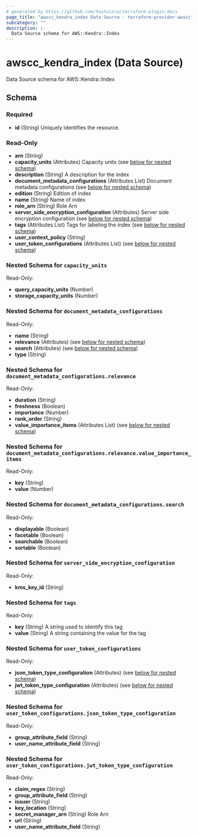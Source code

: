 ```yaml
---
# generated by https://github.com/hashicorp/terraform-plugin-docs
page_title: "awscc_kendra_index Data Source - terraform-provider-awscc"
subcategory: ""
description: |-
  Data Source schema for AWS::Kendra::Index
---
```


# awscc_kendra_index (Data Source)

Data Source schema for AWS::Kendra::Index



<!-- schema generated by tfplugindocs -->
## Schema

### Required

- **id** (String) Uniquely identifies the resource.

### Read-Only

- **arn** (String)
- **capacity_units** (Attributes) Capacity units (see [below for nested schema](#nestedatt--capacity_units))
- **description** (String) A description for the index
- **document_metadata_configurations** (Attributes List) Document metadata configurations (see [below for nested schema](#nestedatt--document_metadata_configurations))
- **edition** (String) Edition of index
- **name** (String) Name of index
- **role_arn** (String) Role Arn
- **server_side_encryption_configuration** (Attributes) Server side encryption configuration (see [below for nested schema](#nestedatt--server_side_encryption_configuration))
- **tags** (Attributes List) Tags for labeling the index (see [below for nested schema](#nestedatt--tags))
- **user_context_policy** (String)
- **user_token_configurations** (Attributes List) (see [below for nested schema](#nestedatt--user_token_configurations))

<a id="nestedatt--capacity_units"></a>
### Nested Schema for `capacity_units`

Read-Only:

- **query_capacity_units** (Number)
- **storage_capacity_units** (Number)


<a id="nestedatt--document_metadata_configurations"></a>
### Nested Schema for `document_metadata_configurations`

Read-Only:

- **name** (String)
- **relevance** (Attributes) (see [below for nested schema](#nestedatt--document_metadata_configurations--relevance))
- **search** (Attributes) (see [below for nested schema](#nestedatt--document_metadata_configurations--search))
- **type** (String)

<a id="nestedatt--document_metadata_configurations--relevance"></a>
### Nested Schema for `document_metadata_configurations.relevance`

Read-Only:

- **duration** (String)
- **freshness** (Boolean)
- **importance** (Number)
- **rank_order** (String)
- **value_importance_items** (Attributes List) (see [below for nested schema](#nestedatt--document_metadata_configurations--relevance--value_importance_items))

<a id="nestedatt--document_metadata_configurations--relevance--value_importance_items"></a>
### Nested Schema for `document_metadata_configurations.relevance.value_importance_items`

Read-Only:

- **key** (String)
- **value** (Number)



<a id="nestedatt--document_metadata_configurations--search"></a>
### Nested Schema for `document_metadata_configurations.search`

Read-Only:

- **displayable** (Boolean)
- **facetable** (Boolean)
- **searchable** (Boolean)
- **sortable** (Boolean)



<a id="nestedatt--server_side_encryption_configuration"></a>
### Nested Schema for `server_side_encryption_configuration`

Read-Only:

- **kms_key_id** (String)


<a id="nestedatt--tags"></a>
### Nested Schema for `tags`

Read-Only:

- **key** (String) A string used to identify this tag
- **value** (String) A string containing the value for the tag


<a id="nestedatt--user_token_configurations"></a>
### Nested Schema for `user_token_configurations`

Read-Only:

- **json_token_type_configuration** (Attributes) (see [below for nested schema](#nestedatt--user_token_configurations--json_token_type_configuration))
- **jwt_token_type_configuration** (Attributes) (see [below for nested schema](#nestedatt--user_token_configurations--jwt_token_type_configuration))

<a id="nestedatt--user_token_configurations--json_token_type_configuration"></a>
### Nested Schema for `user_token_configurations.json_token_type_configuration`

Read-Only:

- **group_attribute_field** (String)
- **user_name_attribute_field** (String)


<a id="nestedatt--user_token_configurations--jwt_token_type_configuration"></a>
### Nested Schema for `user_token_configurations.jwt_token_type_configuration`

Read-Only:

- **claim_regex** (String)
- **group_attribute_field** (String)
- **issuer** (String)
- **key_location** (String)
- **secret_manager_arn** (String) Role Arn
- **url** (String)
- **user_name_attribute_field** (String)



